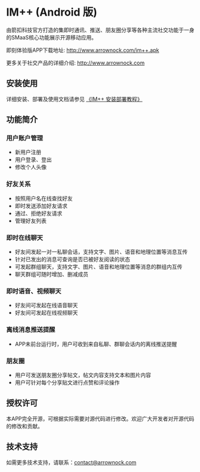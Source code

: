 # IM++ (Android 版)
由箭扣科技官方打造的集即时通讯、推送、朋友圈分享等各种主流社交功能于一身的SMaaS核心功能展示开源移动应用。

即刻体验版APP下载地址: <http://www.arrownock.com/im++.apk>

更多关于社交产品的详细介绍: <http://www.arrownock.com>

## 安装使用
详细安装、部署及使用文档请参见 [《IM++ 安装部署教程》](http://docs.arrownock.com/guides/demo/impp_android)

## 功能简介
### 用户账户管理
- 新用户注册
- 用户登录、登出
- 修改个人头像

### 好友关系
- 按照用户名在线查找好友
- 即时发送添加好友请求
- 通过、拒绝好友请求
- 管理好友列表

### 即时在线聊天
- 好友间发起一对一私聊会话，支持文字、图片、语音和地理位置等消息互传
- 针对已发出的消息可查询是否已被好友阅读的状态
- 可发起群组聊天，支持文字、图片、语音和地理位置等消息的群组内互传
- 聊天群组可随时增加、删减成员

### 即时语音、视频聊天
- 好友间可发起在线语音聊天
- 好友间可发起在线视频聊天

### 离线消息推送提醒
- APP未前台运行时，用户可收到来自私聊、群聊会话内的离线推送提醒

### 朋友圈
- 用户可发送朋友圈分享帖文，帖文内容支持文本和图片内容
- 用户可针对每个分享贴文进行点赞和评论操作

## 授权许可
本APP完全开源，可根据实际需要对源代码进行修改。欢迎广大开发者对开源代码的修改和贡献。

## 技术支持
如需更多技术支持，请联系：contact@arrownock.com

